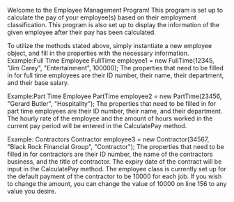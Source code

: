 Welcome to the Employee Management Program!
This program is set up to calculate the pay of your employee(s) based on their employment classification.
This program is also set up to display the information of the given employee after their pay has been calculated.

To utilize the methods stated above, simply instantiate a new employee object, and fill in the properties with the necessary information.
Example:Full Time Employee
	FullTime employee1 = new FullTime(12345, "Jim Carey", "Entertainment", 100000);
	The properties that need to be filled in for full time employees are their ID number, their name, their department, and their base salary.

Example:Part Time Employee
	PartTime employee2 = new PartTime(23456, "Gerard Butler", "Hospitality");
	The properties that need to be filled in for part time employees are their ID number, their name, and their department.
	The hourly rate of the employee and the amount of hours worked in the current pay period will be entered in the CalculatePay method.

Example: Contractors
	Contractor employee3 = new Contractor(34567, "Black Rock Financial Group", "Contractor");
	The properties that need to be filled in for contractors are their ID number, the name of the contractors business, and the title of contractor.
	The expiry date of the contract will be input in the CalculatePay method. 
	The employee class is currently set up for the default payment of the contractor to be 10000 for each job. If you wish to change the amount, you can change the value of 10000 on line 156 to any value you desire.
